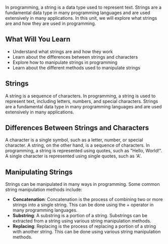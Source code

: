 In programming, a string is a data type used to represent text. Strings are a fundamental data type in many programming languages and are used extensively in many applications. In this unit, we will explore what strings are and how they are used in programming.

## What Will You Learn

- Understand what strings are and how they work
- Learn about the differences between strings and characters
- Explore how to manipulate strings in programming
- Learn about the different methods used to manipulate strings

## Strings

A string is a sequence of characters. In programming, a string is used to represent text, including letters, numbers, and special characters. Strings are a fundamental data type in many programming languages and are used extensively in many applications.

## Differences Between Strings and Characters

A character is a single symbol, such as a letter, number, or special character. A string, on the other hand, is a sequence of characters. In programming, a string is represented using quotes, such as "Hello, World!". A single character is represented using single quotes, such as 'A'.

## Manipulating Strings

Strings can be manipulated in many ways in programming. Some common string manipulation methods include:

- **Concatenation**: Concatenation is the process of combining two or more strings into a single string. This can be done using the + operator in many programming languages.
- **Substring**: A substring is a portion of a string. Substrings can be extracted from a string using various string manipulation methods.
- **Replacing**: Replacing is the process of replacing a portion of a string with another string. This can be done using various string manipulation methods.